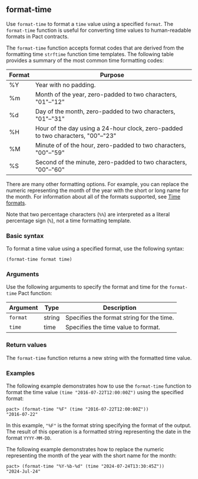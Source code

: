 ## format-time

Use `format-time` to format a `time` value using a specified `format`.
The `format-time` function is useful for converting time values to human-readable formats in Pact contracts.

The `format-time` function accepts format codes that are derived from the formatting time `strftime` function time templates.
The following table provides a summary of the most common time formatting codes:

| Format | Purpose |
| --- | --- |
| %Y | Year with no padding. |
| %m | Month of the year, zero-padded to two characters, "01"–"12" |
| %d | Day of the month, zero-padded to two characters, "01"–"31" |
| %H | Hour of the day using a 24-hour clock, zero-padded to two characters, "00"–"23" |
| %M | Minute of of the hour, zero-padded to two characters, "00"–"59" |
| %S | Second of the minute, zero-padded to two characters, "00"–"60" |

There are many other formatting options.
For example, you can replace the numeric representing the month of the year with the short or long name for the month.
For information about all of the formats supported, see [Time formats](/pact-5/time/time-functions#time-formats).

Note that two percentage characters (`%%`) are interpreted as a literal percentage sign (`%`), not a time formatting template.

### Basic syntax

To format a time value using a specified format, use the following syntax:

```pact
(format-time format time)
```

### Arguments

Use the following arguments to specify the format and time for the `format-time` Pact function:

| Argument | Type | Description |
|--------- |------|------------ |
| `format` | string | Specifies the format string for the time. |
| `time` | time | Specifies the time value to format. |

### Return values

The `format-time` function returns a new string with the formatted time value.

### Examples

The following example demonstrates how to use the `format-time` function to format the time value `(time "2016-07-22T12:00:00Z")` using the specified format:

```pact
pact> (format-time "%F" (time "2016-07-22T12:00:00Z"))
"2016-07-22"
```

In this example, `"%F"` is the format string specifying the format of the output.
The result of this operation is a formatted string representing the date in the format `YYYY-MM-DD`. 

The following example demonstrates how to replace the numeric representing the month of the year with the short name for the month:

```pact
pact> (format-time "%Y-%b-%d" (time "2024-07-24T13:30:45Z"))
"2024-Jul-24"
```
